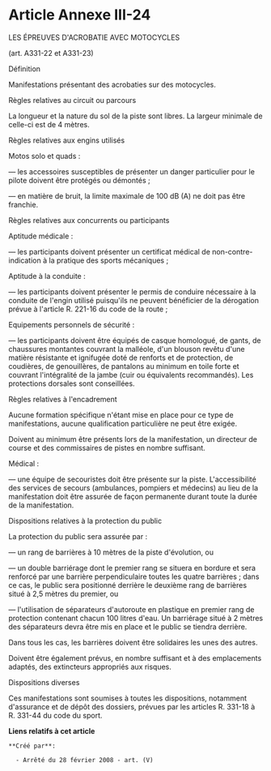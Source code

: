 # Article Annexe III-24

LES ÉPREUVES D'ACROBATIE AVEC MOTOCYCLES

(art. A331-22 et A331-23)

Définition

Manifestations présentant des acrobaties sur des motocycles.

Règles relatives au circuit ou parcours

La longueur et la nature du sol de la piste sont libres. La largeur minimale de celle-ci est de 4 mètres.

Règles relatives aux engins utilisés

Motos solo et quads :

― les accessoires susceptibles de présenter un danger particulier pour le pilote doivent être protégés ou démontés ;

― en matière de bruit, la limite maximale de 100 dB (A) ne doit pas être franchie.

Règles relatives aux concurrents ou participants

Aptitude médicale :

― les participants doivent présenter un certificat médical de non-contre-indication à la pratique des sports mécaniques ;

Aptitude à la conduite :

― les participants doivent présenter le permis de conduire nécessaire à la conduite de l'engin utilisé puisqu'ils ne peuvent
bénéficier de la dérogation prévue à l'article R. 221-16 du code de la route ;

Equipements personnels de sécurité :

― les participants doivent être équipés de casque homologué, de gants, de chaussures montantes couvrant la malléole, d'un
blouson revêtu d'une matière résistante et ignifugée doté de renforts et de protection, de coudières, de genouillères, de
pantalons au minimum en toile forte et couvrant l'intégralité de la jambe (cuir ou équivalents recommandés). Les protections
dorsales sont conseillées.

Règles relatives à l'encadrement

Aucune formation spécifique n'étant mise en place pour ce type de manifestations, aucune qualification particulière ne peut
être exigée.

Doivent au minimum être présents lors de la manifestation, un directeur de course et des commissaires de pistes en nombre
suffisant.

Médical :

― une équipe de secouristes doit être présente sur la piste. L'accessibilité des services de secours (ambulances, pompiers et
médecins) au lieu de la manifestation doit être assurée de façon permanente durant toute la durée de la manifestation.

Dispositions relatives à la protection du public

La protection du public sera assurée par :

― un rang de barrières à 10 mètres de la piste d'évolution, ou

― un double barriérage dont le premier rang se situera en bordure et sera renforcé par une barrière perpendiculaire toutes
les quatre barrières ; dans ce cas, le public sera positionné derrière le deuxième rang de barrières situé à 2,5 mètres du
premier, ou

― l'utilisation de séparateurs d'autoroute en plastique en premier rang de protection contenant chacun 100 litres d'eau. Un
barriérage situé à 2 mètres des séparateurs devra être mis en place et le public se tiendra derrière.

Dans tous les cas, les barrières doivent être solidaires les unes des autres.

Doivent être également prévus, en nombre suffisant et à des emplacements adaptés, des extincteurs appropriés aux risques.

Dispositions diverses

Ces manifestations sont soumises à toutes les dispositions, notamment d'assurance et de dépôt des dossiers, prévues par les
articles R. 331-18 à R. 331-44 du code du sport.

**Liens relatifs à cet article**

	**Créé par**:

	  - Arrêté du 28 février 2008 - art. (V)
